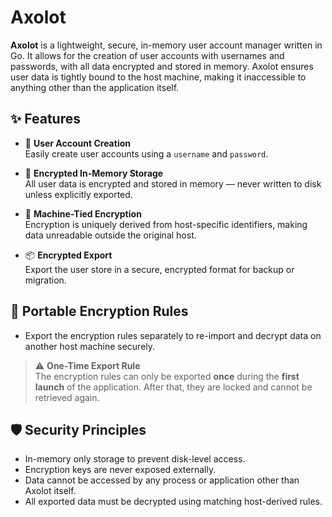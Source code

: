 # Axolot

**Axolot** is a lightweight, secure, in-memory user account manager written in Go. It allows for the creation of user accounts with usernames and passwords, with all data encrypted and stored in memory. Axolot ensures user data is tightly bound to the host machine, making it inaccessible to anything other than the application itself.

## ✨ Features

- 👤 **User Account Creation**  
  Easily create user accounts using a `username` and `password`.

- 🧠 **Encrypted In-Memory Storage**  
  All user data is encrypted and stored in memory — never written to disk unless explicitly exported.

- 🔐 **Machine-Tied Encryption**  
  Encryption is uniquely derived from host-specific identifiers, making data unreadable outside the original host.

- 📦 **Encrypted Export**  
  Export the user store in a secure, encrypted format for backup or migration.

## 🔁 Portable Encryption Rules

- Export the encryption rules separately to re-import and decrypt data on another host machine securely.

> ⚠️ **One-Time Export Rule**  
> The encryption rules can only be exported **once** during the **first launch** of the application. After that, they are locked and cannot be retrieved again.
> 


## 🛡️ Security Principles

- In-memory only storage to prevent disk-level access.
- Encryption keys are never exposed externally.
- Data cannot be accessed by any process or application other than Axolot itself.
- All exported data must be decrypted using matching host-derived rules.
